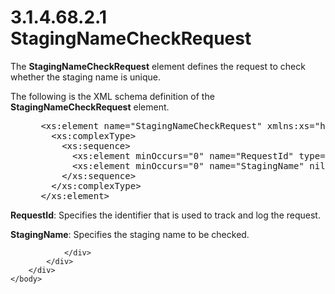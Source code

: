 <html dir="LTR" xmlns:mshelp="http://msdn.microsoft.com/mshelp" xmlns:ddue="http://ddue.schemas.microsoft.com/authoring/2003/5" xmlns:xlink="http://www.w3.org/1999/xlink" xmlns:tool="http://www.microsoft.com/tooltip">
    <head>
        <meta http-equiv="Content-Type" content="text/html; CHARSET=utf-8"></meta>
        <meta name="save" content="history"></meta>
        <title>3.1.4.68.2.1 StagingNameCheckRequest</title>
        <xml>
            <mshelp:toctitle title="3.1.4.68.2.1 StagingNameCheckRequest"></mshelp:toctitle>
            <mshelp:rltitle title="[MS-SSMDSWS-15]: StagingNameCheckRequest"></mshelp:rltitle>
            <mshelp:keyword index="A" term="f237c1c4-97dd-468e-810e-eefc90fa6d40"></mshelp:keyword>
            <mshelp:attr name="DCSext.ContentType" value="open specification"></mshelp:attr>
            <mshelp:attr name="AssetID" value="f237c1c4-97dd-468e-810e-eefc90fa6d40"></mshelp:attr>
            <mshelp:attr name="TopicType" value="kbRef"></mshelp:attr>
            <mshelp:attr name="DCSext.Title" value="[MS-SSMDSWS-15]: StagingNameCheckRequest" />
        </xml>
    </head>
    <body>
        <div id="header">
            <h1 class="heading">3.1.4.68.2.1 StagingNameCheckRequest</h1>
        </div>
        <div id="mainSection">
            <div id="mainBody">
                <div id="allHistory" class="saveHistory"></div>
                <div id="sectionSection0" class="section" name="collapseableSection">
                    

<p>The <b>StagingNameCheckRequest</b> element defines the
request to check whether the staging name is unique.</p>

<p>The following is the XML schema definition of the <b>StagingNameCheckRequest</b>
element.</p>

<dl>
<dd>
<div><pre> &lt;xs:element name=&quot;StagingNameCheckRequest&quot; xmlns:xs=&quot;http://www.w3.org/2001/XMLSchema&quot;&gt;
   &lt;xs:complexType&gt;
     &lt;xs:sequence&gt;
       &lt;xs:element minOccurs=&quot;0&quot; name=&quot;RequestId&quot; type=&quot;ser:guid&quot; /&gt;
       &lt;xs:element minOccurs=&quot;0&quot; name=&quot;StagingName&quot; nillable=&quot;true&quot; type=&quot;xs:string&quot; /&gt;
     &lt;/xs:sequence&gt;
   &lt;/xs:complexType&gt;
 &lt;/xs:element&gt;
</pre></div>
</dd></dl>

<p><b>RequestId</b>: Specifies the identifier that is
used to track and log the request.</p>

<p><b>StagingName</b>: Specifies the staging name to be
checked.</p>


                </div>
            </div>
        </div>
    </body>
</html>